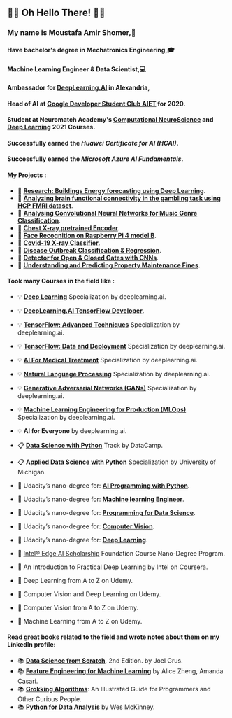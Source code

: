 ## 🤖👀 Oh Hello There! 👀🤖 

### My name is Moustafa Amir Shomer,🙌
#### Have bachelor's degree in Mechatronics Engineering,🎓 
#### Machine Learning Engineer & Data Scientist,💻
#### Ambassador for [DeepLearning.AI](https://www.facebook.com/Pie.AI.Alexandria/) in Alexandria,
#### Head of AI at [Google Developer Student Club AIET](https://l.facebook.com/l.php?u=https%3A%2F%2Fmy-dsc-journey.blogspot.com%2F%3Ffbclid%3DIwAR3nR8AMaxb2mD2k1ycMIwLPun2co-qATgkXe2-v_mrdQytgz6a17korJhQ&h=AT2EGw_Sh-PGqHbrqBNvq9nMT6J6NNe5lmqNpsl2lJazzroVTq60a8yGr1-gxnuTDXcvoqmOOuaxY5sv9IBPb43Qw3wq0xh2qOHsl__c5fuCG1IAzRUsGESLNOu4wf0LpVm8mw) for 2020.
#### Student at Neuromatch Academy's [Computational NeuroScience](https://github.com/shomerthesec/Computational_NeuroScience) and [Deep Learning](https://github.com/shomerthesec/NMA_Deep_Learning) 2021 Courses.

#### Successfully earned the ***Huawei Certificate for AI (HCAI)***.
#### Successfully earned the ***Microsoft Azure AI Fundamentals***.

#### My Projects :
* 🔬 [**Research: Buildings Energy forecasting using Deep Learning**](https://github.com/shomerthesec/Research_timeseries_forecasting_using_ashrae_dataset).
* 🔬 [**Analyzing brain functional connectivity in the gambling task using HCP FMRI dataset**](https://github.com/shomerthesec/Computational_NeuroScience/tree/main/project).
* 🔬 [**Analysing Convolutional Neural Networks for Music Genre Classification**](https://github.com/shomerthesec/NMA_Deep_Learning/tree/main/Project).
* 🔬 [**Chest X-ray pretrained Encoder**](https://github.com/shomerthesec/AutoEncoder-for-Chest-X-ray).
* 🔬 [**Face Recognition on Raspberry Pi 4 model B**](https://github.com/shomerthesec/Face-Recognition-for-Raspberry-Pi).
* 🔬 [**Covid-19 X-ray Classifier**](https://github.com/shomerthesec/Covid-19-X-ray-Classifier). 
* 🔬 [**Disease Outbreak Classification & Regression**](https://github.com/shomerthesec/Disease-outbreak).
* 🔬 [**Detector for Open & Closed Gates with CNNs**](https://github.com/shomerthesec/Vortex-Gate-detection-Algorithm).
* 🔬 [**Understanding and Predicting Property Maintenance Fines**](https://github.com/shomerthesec/Applied-Data-Science-with-Python/blob/main/Applied%20Data%20Science%20with%20python/Course%203/Understanding%20and%20Predicting%20Property%20Maintenance%20Fines-%20Other%20model%20tries.ipynb).

#### Took many Courses in the field like :
 * 💡 [**Deep Learning**](https://github.com/shomerthesec/TensorFlow-Basics) Specialization by deeplearning.ai.
 * 💡 [**DeepLearning.AI TensorFlow Developer**](https://github.com/shomerthesec/TensorFlow-Basics).
 * 💡 [**TensorFlow: Advanced Techniques**](https://github.com/shomerthesec/TensorFlow-Advanced-Techniques-Specialization) Specialization by deeplearning.ai.
 * 💡 [**TensorFlow: Data and Deployment**](https://github.com/shomerthesec/TensorFlow-Basics) Specialization by deeplearning.ai.
 * 💡 [**AI For Medical Treatment**](https://github.com/shomerthesec/AI-for-Medicine-Specialization) Specialization by deeplearning.ai.
 * 💡 [**Natural Language Processing**](https://github.com/shomerthesec/NLP-Specialization) Specialization by deeplearning.ai.
 * 💡 [**Generative Adversarial Networks (GANs)**](https://github.com/shomerthesec/GANs-Specialization) Specialization by deeplearning.ai.
 * 💡 [**Machine Learning Engineering for Production (MLOps)**](https://github.com/shomerthesec/Machine-Learning-Engineering-for-Production) Specialization by deeplearning.ai.
 * 💡 **AI for Everyone** by deeplearning.ai.
 
 * 📋 [**Data Science with Python**](https://github.com/shomerthesec/Data-scientist-with-python-DataCamp) Track by DataCamp.
 
 * 📋 [**Applied Data Science with Python**](https://github.com/shomerthesec/Applied-Data-Science-with-python) Specialization by University of Michigan.
 * 🎢 Udacity’s nano-degree for: [**AI Programming with Python**](https://github.com/shomerthesec/Udacity-AI-programming-with-Python-Nano-Degree).
 * 🎢 Udacity’s nano-degree for: [**Machine learning Engineer**](https://github.com/shomerthesec/Udacity-Machine-Learning-Engineer-v2.0).
 * 🎢 Udacity’s nano-degree for: [**Programming for Data Science**](https://github.com/shomerthesec/Udacity-Programming-for-Data-Science-Nano-Degree).
 * 🎢 Udacity’s nano-degree for: [**Computer Vision**](https://github.com/shomerthesec/Deep-Learning-with-Pytorch).
 * 🎢 Udacity’s nano-degree for: [**Deep Learning**](https://github.com/shomerthesec/Deep-Learning-with-Pytorch).

 * 🎃 [Intel® Edge AI Scholarship](https://github.com/shomerthesec/Intel-Edge-AI-Scholarship-Foundation-Course-NanoDegree-Program) Foundation Course Nano-Degree Program.
 * 🎃 An Introduction to Practical Deep Learning by Intel on Coursera. 

 * 🎈 Deep Learning from A to Z on Udemy. 
 * 🎈 Computer Vision and Deep Learning on Udemy. 
 * 🎈 Computer Vision from A to Z on Udemy. 
 * 🎈 Machine Learning from A to Z on Udemy. 
      
#### Read great books related to the field and wrote notes about them on my LinkedIn profile:
* 📚 [**Data Science from Scratch**](https://www.linkedin.com/posts/shomerthesec_datascience-book-activity-6767094688626286592-brO9), 2nd Edition. by Joel Grus.
* 📚 [**Feature Engineering for Machine Learning**](https://www.linkedin.com/posts/shomerthesec_featureengineering-datascience-machinelearning-activity-6787393129457713153-D5s1) by Alice Zheng, Amanda Casari.
* 📚 [**Grokking Algorithms**](https://www.linkedin.com/posts/shomerthesec_%D9%85%D9%84%D8%AE%D8%B5-%D9%83%D8%AA%D8%A7%D8%A8-grokking-algorithms-activity-6850809773387075584-YeHT): An Illustrated Guide for Programmers and Other Curious People.
* 📚 [**Python for Data Analysis**](https://github.com/shomerthesec/pydata-book) by Wes McKinney.
     

